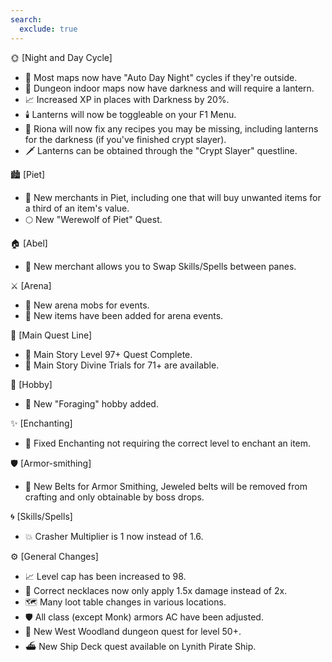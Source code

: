 ```yaml
---
search:
  exclude: true
---
```


🌞 [Night and Day Cycle]

- 🌅 Most maps now have "Auto Day Night" cycles if they're outside.
- 🏰 Dungeon indoor maps now have darkness and will require a lantern.
- 📈 Increased XP in places with Darkness by 20%.
- 🕯️ Lanterns will now be toggleable on your F1 Menu.
- 🔧 Riona will now fix any recipes you may be missing, including lanterns for the darkness (if you've finished crypt slayer).
- 🗡️ Lanterns can be obtained through the "Crypt Slayer" questline.

🏙️ [Piet]

- 🛒 New merchants in Piet, including one that will buy unwanted items for a third of an item's value.
- 🌕 New "Werewolf of Piet" Quest.

🏠 [Abel]

- 🔄 New merchant allows you to Swap Skills/Spells between panes.

⚔️ [Arena]

- 👾 New arena mobs for events.
- 🎁 New items have been added for arena events.

📜 [Main Quest Line]

- 🎯 Main Story Level 97+ Quest Complete.
- 🏅 Main Story Divine Trials for 71+ are available.

🌿 [Hobby]

- 🌾 New "Foraging" hobby added.

✨ [Enchanting]

- 🔮 Fixed Enchanting not requiring the correct level to enchant an item.

🛡️ [Armor-smithing]

- 🔗 New Belts for Armor Smithing, Jeweled belts will be removed from crafting and only obtainable by boss drops.

🌀 [Skills/Spells]

- 💥 Crasher Multiplier is 1 now instead of 1.6.

⚙️ [General Changes]

- 📈 Level cap has been increased to 98.
- 📿 Correct necklaces now only apply 1.5x damage instead of 2x.
- 🗺️ Many loot table changes in various locations.
- 🛡️ All class (except Monk) armors AC have been adjusted.
- 🌳 New West Woodland dungeon quest for level 50+.
- ⛴️ New Ship Deck quest available on Lynith Pirate Ship.
